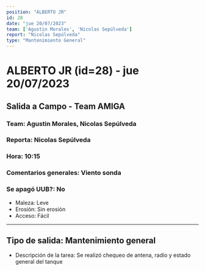 ```yaml
---
position: "ALBERTO JR"
id: 28
date: "jue 20/07/2023"
team: ['Agustin Morales', 'Nicolas Sepúlveda']
report: "Nicolas Sepúlveda"
type: "Mantenimiento General"
---
```


# ALBERTO JR (id=28) - jue 20/07/2023
## Salida a Campo - Team AMIGA
### Team: Agustin Morales, Nicolas Sepúlveda
### Reporta: Nicolas Sepúlveda
### Hora: 10:15
### Comentarios generales: Viento sonda 
### Se apagó UUB?: No 
- Maleza: Leve
- Erosión: Sin erosión
- Acceso: Fácil
---------
## Tipo de salida: Mantenimiento general
   - Descripción de la tarea: Se realizó chequeo de antena, radio y estado general del tanque 
